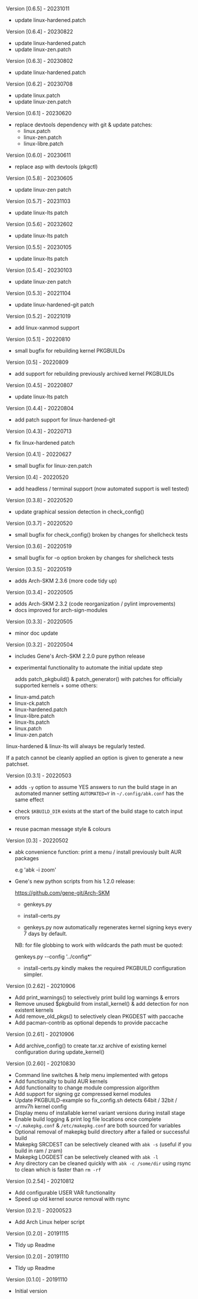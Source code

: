 Version [0.6.5]                                                       - 20231011
 - update linux-hardened.patch

Version [0.6.4]                                                       - 20230822
 - update linux-hardened.patch
 - update linux-zen.patch

Version [0.6.3]                                                       - 20230802
 - update linux-hardened.patch

Version [0.6.2]                                                       - 20230708
 - update linux.patch
 - update linux-zen.patch

Version [0.6.1]                                                       - 20230620
 - replace devtools dependency with git & update patches:
   - linux.patch
   - linux-zen.patch
   - linux-libre.patch

Version [0.6.0]                                                       - 20230611
 - replace asp with devtools (pkgctl)

Version [0.5.8]                                                       - 20230605
 - update linux-zen patch

Version [0.5.7]                                                       - 20231103
 - update linux-lts patch

Version [0.5.6]                                                       - 20232602
 - update linux-lts patch

Version [0.5.5]                                                       - 20230105
 - update linux-lts patch

Version [0.5.4]                                                       - 20230103
 - update linux-zen patch

Version [0.5.3]                                                       - 20221104
 - update linux-hardened-git patch

Version [0.5.2]                                                       - 20221019
 - add linux-xanmod support

Version [0.5.1]                                                       - 20220810
 - small bugfix for rebuilding kernel PKGBUILDs

Version [0.5]                                                         - 20220809
 - add support for rebuilding previously archived kernel PKGBUILDs

Version [0.4.5]                                                       - 20220807
 - update linux-lts patch

Version [0.4.4]                                                       - 20220804
 - add patch support for linux-hardened-git

Version [0.4.3]                                                       - 20220713
 - fix linux-hardened patch

Version [0.4.1]                                                       - 20220627
 - small bugfix for linux-zen.patch

Version [0.4]                                                         - 20220520
 - add headless / terminal support (now automated support is well tested)

Version [0.3.8]                                                       - 20220520
 - update graphical session detection in check_config()

Version [0.3.7]                                                       - 20220520
 - small bugfix for check_config() broken by changes for shellcheck tests

Version [0.3.6]                                                       - 20220519
 - small bugfix for -o option broken by changes for shellcheck tests

Version [0.3.5]                                                       - 20220519
 - adds Arch-SKM 2.3.6 (more code tidy up)

Version [0.3.4]                                                       - 20220505
 - adds Arch-SKM 2.3.2 (code reorganization / pylint improvements)
 - docs improved for arch-sign-modules

Version [0.3.3]                                                       - 20220505
 - minor doc update

Version [0.3.2]                                                       - 20220504
 - includes Gene's Arch-SKM 2.2.0 pure python release

 - experimental functionality to automate the initial update step

   adds patch_pkgbuild() & patch_generator() with patches for officially
   supported kernels + some others:

 * linux-amd.patch
 * linux-ck.patch
 * linux-hardened.patch
 * linux-libre.patch
 * linux-lts.patch
 * linux.patch
 * linux-zen.patch

 linux-hardened & linux-lts will always be regularly tested.

 If a patch cannot be cleanly applied an option is given to generate a new patchset.

Version [0.3.1]                                                       - 20220503
 - adds `-y` option to assume YES answers to run the build stage in an automated manner
   setting `AUTOMATED=Y` in `~/.config/abk.conf` has the same effect

 - check `$KBUILD_DIR` exists at the start of the build stage to catch input errors

 - reuse pacman message style & colours

Version [0.3]                                                       - 20220502
 - abk convenience function: print a menu / install previously built AUR packages

   e.g 'abk -i zoom'

 - Gene's new python scripts from his 1.2.0 release:

   https://github.com/gene-git/Arch-SKM

   * genkeys.py
   * install-certs.py

   * genkeys.py now automatically regenerates kernel signing keys every 7 days by default.

   NB: for file globbing to work with wildcards the path must be quoted:

   genkeys.py --config '../config*'

   * install-certs.py kindly makes the required PKGBUILD configuration simpler.

Version [0.2.62]                                                    - 20210906
 - Add print_warnings() to selectively print build log warnings & errors
 - Remove unused $pkgbuild from install_kernel() & add detection for non existent
   kernels
 - Add remove_old_pkgs() to selectively clean PKGDEST with paccache
 - Add pacman-contrib as optional depends to provide paccache

Version [0.2.61]                                                    - 20210906
 - Add archive_config() to create tar.xz archive of existing kernel configuration
   during update_kernel()

Version [0.2.60]                                                    - 20210830
 - Command line switches & help menu implemented with getops
 - Add functionality to build AUR kernels
 - Add functionality to change module compression algorithm
 - Add support for signing gz compressed kernel modules
 - Update PKGBUILD-example so fix_config.sh detects 64bit / 32bit / armv7h kernel config
 - Display menu of installable kernel variant versions during install stage
 - Enable build logging & print log file locations once complete
 - `~/.makepkg.conf` & `/etc/makepkg.conf` are both sourced for variables
 - Optional removal of makepkg build directory after a failed or successful build
 - Makepkg SRCDEST can be selectively cleaned with `abk -s` (useful if you
   build in ram / zram)
 - Makepkg LOGDEST can be selectively cleaned with `abk -l`
 - Any directory can be cleaned quickly with `abk -c /some/dir` using rsync to clean
   which is faster than `rm -rf`

Version [0.2.54]                                                    - 20210812
  - Add configurable USER VAR functionality
  - Speed up old kernel source removal with rsync

Version [0.2.1]                                                     - 20200523
  - Add Arch Linux helper script

Version [0.2.0]                                                     - 20191115
  - TIdy up Readme

Version [0.2.0]                                                     - 20191110
  - TIdy up Readme

Version [0.1.0]                                                     - 20191110
  - Initial version
